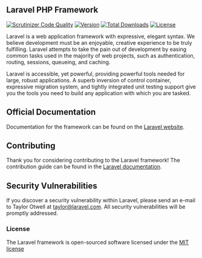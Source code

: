 ## Laravel PHP Framework

[![Scrutinizer Code Quality](https://scrutinizer-ci.com/g/nicolaeturcan/trainingresourceapp/badges/quality-score.png?b=master)](https://scrutinizer-ci.com/g/nicolaeturcan/trainingresourceapp/?branch=master)
[![Version](http://img.shields.io/packagist/v/nt/trainingresourceapp.svg?style=flat)](https://packagist.org/packages/nt/trainingresourceapp)
[![Total Downloads](https://img.shields.io/packagist/nt/trainingresourceapp/orm.svg
)](https://packagist.org/packages/laravel/framework)
[![License](https://poser.pugx.org/laravel/framework/license.svg)](https://packagist.org/packages/nt/trainingresourceapp)

Laravel is a web application framework with expressive, elegant syntax. We believe development must be an enjoyable, creative experience to be truly fulfilling. Laravel attempts to take the pain out of development by easing common tasks used in the majority of web projects, such as authentication, routing, sessions, queueing, and caching.

Laravel is accessible, yet powerful, providing powerful tools needed for large, robust applications. A superb inversion of control container, expressive migration system, and tightly integrated unit testing support give you the tools you need to build any application with which you are tasked.

## Official Documentation

Documentation for the framework can be found on the [Laravel website](http://laravel.com/docs).

## Contributing

Thank you for considering contributing to the Laravel framework! The contribution guide can be found in the [Laravel documentation](http://laravel.com/docs/contributions).

## Security Vulnerabilities

If you discover a security vulnerability within Laravel, please send an e-mail to Taylor Otwell at taylor@laravel.com. All security vulnerabilities will be promptly addressed.

### License

The Laravel framework is open-sourced software licensed under the [MIT license](http://opensource.org/licenses/MIT)
